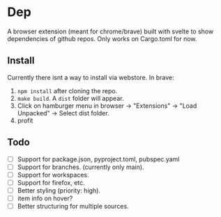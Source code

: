 # Dep
A browser extension (meant for chrome/brave) built with svelte to show dependencies of github repos.
Only works on Cargo.toml for now.

## Install
Currently there isnt a way to install via webstore.
In brave:
1. `npm install` after cloning the repo.
2. `make build`. A `dist` folder will appear.
3. Click on hamburger menu in browser -> "Extensions" -> "Load Unpacked" -> Select dist folder.
4. profit

## Todo
- [ ] Support for package.json, pyproject.toml, pubspec.yaml
- [ ] Support for branches. (currently only main).
- [ ] Support for workspaces.
- [ ] Support for firefox, etc.
- [ ] Better styling (priority: high).
- [ ] item info on hover?
- [ ] Better structuring for multiple sources.
